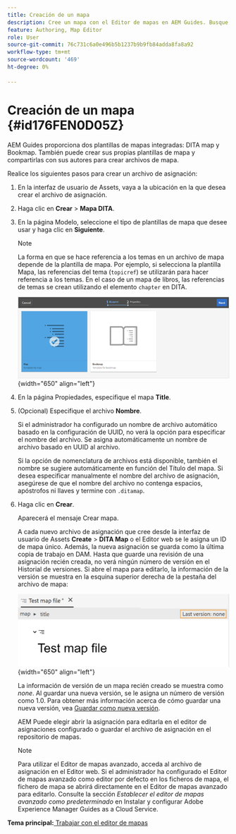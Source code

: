 ```yaml
---
title: Creación de un mapa
description: Cree un mapa con el Editor de mapas en AEM Guides. Busque los pasos para crear un archivo de mapa basado en una plantilla de mapa.
feature: Authoring, Map Editor
role: User
source-git-commit: 76c731c6a0e496b5b1237b9b9fb84adda8fa8a92
workflow-type: tm+mt
source-wordcount: '469'
ht-degree: 0%

---
```


# Creación de un mapa {#id176FEN0D05Z}

AEM Guides proporciona dos plantillas de mapas integradas: DITA map y Bookmap. También puede crear sus propias plantillas de mapa y compartirlas con sus autores para crear archivos de mapa.

Realice los siguientes pasos para crear un archivo de asignación:

1. En la interfaz de usuario de Assets, vaya a la ubicación en la que desea crear el archivo de asignación.

1. Haga clic en **Crear** \> **Mapa DITA**.

1. En la página Modelo, seleccione el tipo de plantillas de mapa que desee usar y haga clic en **Siguiente**.

   >[!NOTE]
   >
   > La forma en que se hace referencia a los temas en un archivo de mapa depende de la plantilla de mapa. Por ejemplo, si selecciona la plantilla Mapa, las referencias del tema \(`topicref`\) se utilizarán para hacer referencia a los temas. En el caso de un mapa de libros, las referencias de temas se crean utilizando el elemento `chapter` en DITA.

   ![](images/map-template.png){width="650" align="left"}

1. En la página Propiedades, especifique el mapa **Title**.

1. \(Opcional\) Especifique el archivo **Nombre**.

   Si el administrador ha configurado un nombre de archivo automático basado en la configuración de UUID, no verá la opción para especificar el nombre del archivo. Se asigna automáticamente un nombre de archivo basado en UUID al archivo.

   Si la opción de nomenclatura de archivos está disponible, también el nombre se sugiere automáticamente en función del Título del mapa. Si desea especificar manualmente el nombre del archivo de asignación, asegúrese de que el nombre del archivo no contenga espacios, apóstrofos ni llaves y termine con `.ditamap`.

1. Haga clic en **Crear**.

   Aparecerá el mensaje Crear mapa.

   A cada nuevo archivo de asignación que cree desde la interfaz de usuario de Assets **Create** \> **DITA Map** o el Editor web se le asigna un ID de mapa único. Además, la nueva asignación se guarda como la última copia de trabajo en DAM. Hasta que guarde una revisión de una asignación recién creada, no verá ningún número de versión en el Historial de versiones. Si abre el mapa para editarlo, la información de la versión se muestra en la esquina superior derecha de la pestaña del archivo de mapa:

   ![](images/first-version-map-none.png){width="650" align="left"}

   La información de versión de un mapa recién creado se muestra como *none*. Al guardar una nueva versión, se le asigna un número de versión como 1.0. Para obtener más información acerca de cómo guardar una nueva versión, vea [Guardar como nueva versión](web-editor-features.md#save-as-new-version-id209ME400GXA).

   AEM Puede elegir abrir la asignación para editarla en el editor de asignaciones configurado o guardar el archivo de asignación en el repositorio de mapas.

   >[!NOTE]
   >
   > Para utilizar el Editor de mapas avanzado, acceda al archivo de asignación en el Editor web. Si el administrador ha configurado el Editor de mapas avanzado como editor por defecto en los ficheros de mapa, el fichero de mapa se abrirá directamente en el Editor de mapas avanzado para editarlo. Consulte la sección *Establecer el editor de mapas avanzado como predeterminado* en Instalar y configurar Adobe Experience Manager Guides as a Cloud Service.


**Tema principal:**[ Trabajar con el editor de mapas](map-editor.md)

